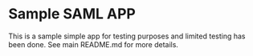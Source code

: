 # Sample SAML APP

This is a sample simple app for testing purposes and limited testing has been done. See main README.md for more details.
